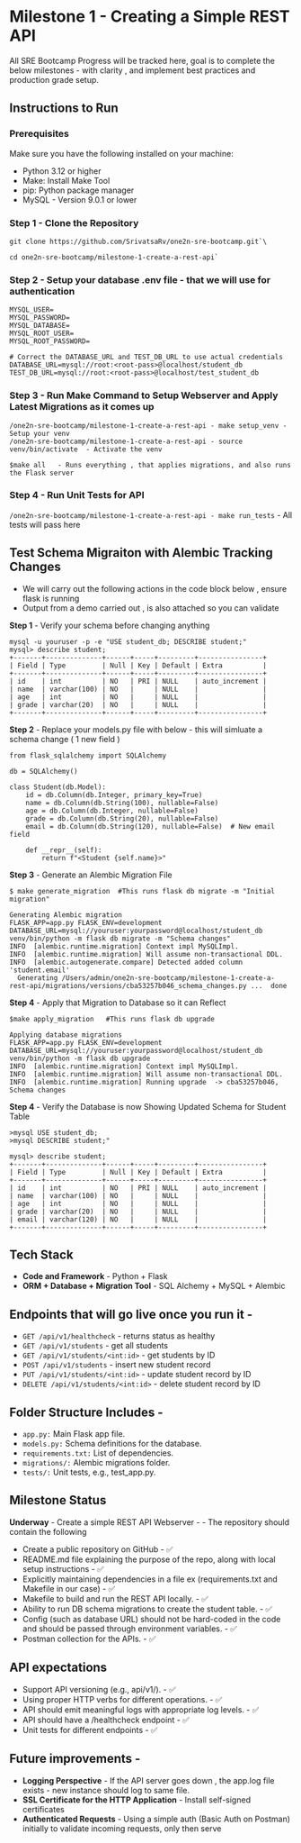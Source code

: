 # Milestone 1 - Creating a Simple REST API
All SRE Bootcamp Progress will be tracked here, goal is to complete the below milestones - with clarity , and implement best practices and production grade setup. 

## Instructions to Run 
### Prerequisites
Make sure you have the following installed on your machine:

- Python 3.12 or higher
- Make: Install Make Tool 
- pip: Python package manager
- MySQL - Version 9.0.1 or lower


### Step 1 - Clone the Repository 
```
git clone https://github.com/SrivatsaRv/one2n-sre-bootcamp.git`\

cd one2n-sre-bootcamp/milestone-1-create-a-rest-api`

```

### Step 2 - Setup your database .env file - that we will use for authentication
```
MYSQL_USER=
MYSQL_PASSWORD=
MYSQL_DATABASE=
MYSQL_ROOT_USER=
MYSQL_ROOT_PASSWORD=

# Correct the DATABASE_URL and TEST_DB_URL to use actual credentials
DATABASE_URL=mysql://root:<root-pass>@localhost/student_db
TEST_DB_URL=mysql://root:<root-pass>@localhost/test_student_db

```


### Step 3 - Run Make Command to Setup Webserver and Apply Latest Migrations as it comes up
```
/one2n-sre-bootcamp/milestone-1-create-a-rest-api - make setup_venv - Setup your venv 
/one2n-sre-bootcamp/milestone-1-create-a-rest-api - source venv/bin/activate  - Activate the venv

$make all   - Runs everything , that applies migrations, and also runs the Flask server
```

### Step 4 - Run Unit Tests for API 
`/one2n-sre-bootcamp/milestone-1-create-a-rest-api - make run_tests` - All tests will pass here


## Test Schema Migraiton with Alembic Tracking Changes
- We will carry out the following actions in the code block below , ensure flask is running
- Output from a demo carried out , is also attached so you can validate 


**Step 1** - Verify your schema before changing anything 
```
mysql -u youruser -p -e "USE student_db; DESCRIBE student;"
mysql> describe student;
+-------+--------------+------+-----+---------+----------------+
| Field | Type         | Null | Key | Default | Extra          |
+-------+--------------+------+-----+---------+----------------+
| id    | int          | NO   | PRI | NULL    | auto_increment |
| name  | varchar(100) | NO   |     | NULL    |                |
| age   | int          | NO   |     | NULL    |                |
| grade | varchar(20)  | NO   |     | NULL    |                |
+-------+--------------+------+-----+---------+----------------+
```

**Step 2** - Replace your models.py file with below - this will simluate a schema change ( 1 new field )
```
from flask_sqlalchemy import SQLAlchemy

db = SQLAlchemy()

class Student(db.Model):
    id = db.Column(db.Integer, primary_key=True)
    name = db.Column(db.String(100), nullable=False)
    age = db.Column(db.Integer, nullable=False)
    grade = db.Column(db.String(20), nullable=False)
    email = db.Column(db.String(120), nullable=False)  # New email field

    def __repr__(self):
        return f"<Student {self.name}>"
```
**Step 3** - Generate an Alembic Migration File

```
$ make generate_migration  #This runs flask db migrate -m "Initial migration"

Generating Alembic migration
FLASK_APP=app.py FLASK_ENV=development DATABASE_URL=mysql://youruser:yourpassword@localhost/student_db   venv/bin/python -m flask db migrate -m "Schema changes"
INFO  [alembic.runtime.migration] Context impl MySQLImpl.
INFO  [alembic.runtime.migration] Will assume non-transactional DDL.
INFO  [alembic.autogenerate.compare] Detected added column 'student.email'
  Generating /Users/admin/one2n-sre-bootcamp/milestone-1-create-a-rest-api/migrations/versions/cba53257b046_schema_changes.py ...  done

```

**Step 4** - Apply that Migration to Database so it can Reflect

```
$make apply_migration   #This runs flask db upgrade 

Applying database migrations
FLASK_APP=app.py FLASK_ENV=development DATABASE_URL=mysql://youruser:yourpassword@localhost/student_db   venv/bin/python -m flask db upgrade
INFO  [alembic.runtime.migration] Context impl MySQLImpl.
INFO  [alembic.runtime.migration] Will assume non-transactional DDL.
INFO  [alembic.runtime.migration] Running upgrade  -> cba53257b046, Schema changes

```
**Step 4** - Verify the Database is now Showing Updated Schema for Student Table
```
>mysql USE student_db; 
>mysql DESCRIBE student;"

mysql> describe student;
+-------+--------------+------+-----+---------+----------------+
| Field | Type         | Null | Key | Default | Extra          |
+-------+--------------+------+-----+---------+----------------+
| id    | int          | NO   | PRI | NULL    | auto_increment |
| name  | varchar(100) | NO   |     | NULL    |                |
| age   | int          | NO   |     | NULL    |                |
| grade | varchar(20)  | NO   |     | NULL    |                |
| email | varchar(120) | NO   |     | NULL    |                |
+-------+--------------+------+-----+---------+----------------+

```


## Tech Stack
- **Code and Framework** - Python + Flask
- **ORM + Database + Migration Tool**  - SQL Alchemy + MySQL + Alembic 


## Endpoints that will go live once you run it - 
- `GET /api/v1/healthcheck` - returns status as healthy
- `GET /api/v1/students` - get all students
- `GET /api/v1/students/<int:id>` - get students by ID
- `POST /api/v1/students` - insert new student record
- `PUT /api/v1/students/<int:id>` - update student record by ID
- `DELETE /api/v1/students/<int:id>` - delete student record by ID

## Folder Structure Includes - 
- `app.py:` Main Flask app file.
- `models.py:` Schema definitions for the database.
- `requirements.txt:` List of dependencies.
- `migrations/:` Alembic migrations folder.
- `tests/:` Unit tests, e.g., test_app.py.

## Milestone Status 
**Underway** - Create a simple REST API Webserver - - The repository should contain the following
- Create a public repository on GitHub - ✅
- README.md file explaining the purpose of the repo, along with local setup instructions - ✅
- Explicitly maintaining dependencies in a file ex (requirements.txt and Makefile in our case) - ✅
- Makefile to build and run the REST API locally. - ✅
- Ability to run DB schema migrations to create the student table. - ✅
- Config (such as database URL) should not be hard-coded in the code and should be passed through   environment variables. - ✅
- Postman collection for the APIs. - ✅

## API expectations
- Support API versioning (e.g., api/v1/<resource>). - ✅
- Using proper HTTP verbs for different operations. - ✅
- API should emit meaningful logs with appropriate log levels. - ✅
- API should have a /healthcheck endpoint - ✅
- Unit tests for different endpoints - ✅


## Future improvements - 
- **Logging Perspective** - If the API server goes down , the app.log file exists - new instance should log to same file. 
- **SSL Certificate for the HTTP Application** - Install self-signed certificates
- **Authenticated Requests** - Using a simple auth (Basic Auth on Postman) initially to validate incoming requests, only then serve